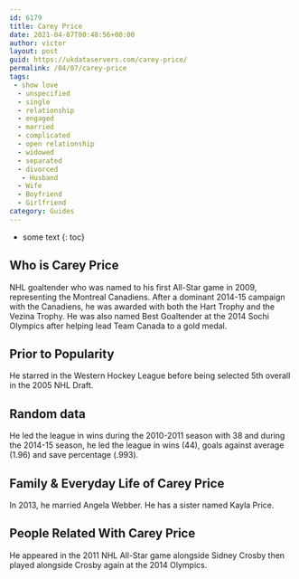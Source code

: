 ```yaml
---
id: 6179
title: Carey Price
date: 2021-04-07T00:48:56+00:00
author: victor
layout: post
guid: https://ukdataservers.com/carey-price/
permalink: /04/07/carey-price
tags:
 - show love
  - unspecified
  - single
  - relationship
  - engaged
  - married
  - complicated
  - open relationship
  - widowed
  - separated
  - divorced
   - Husband
  - Wife
  - Boyfriend
  - Girlfriend
category: Guides
---
```


* some text
{: toc}


## Who is Carey Price



NHL goaltender who was named to his first All-Star game in 2009, representing the Montreal Canadiens. After a dominant 2014-15 campaign with the Canadiens, he was awarded with both the Hart Trophy and the Vezina Trophy. He was also named Best Goaltender at the 2014 Sochi Olympics after helping lead Team Canada to a gold medal. 

                
                
                
## Prior to Popularity



He starred in the Western Hockey League before being selected 5th overall in the 2005 NHL Draft. 

                
                
                
## Random data



He led the league in wins during the 2010-2011 season with 38 and during the 2014-15 season, he led the league in wins (44), goals against average (1.96) and save percentage (.993). 

                
                
                
## Family & Everyday Life of Carey Price



In 2013, he married Angela Webber. He has a sister named Kayla Price. 

                
                
                
## People Related With Carey Price



He appeared in the 2011 NHL All-Star game alongside Sidney Crosby then played alongside Crosby again at the 2014 Olympics. 

                
              
            
          
          
          